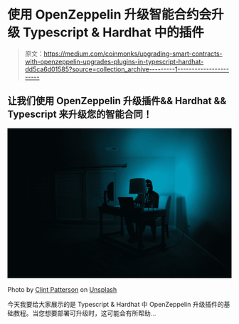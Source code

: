 # 使用 OpenZeppelin 升级智能合约会升级 Typescript & Hardhat 中的插件

> 原文：<https://medium.com/coinmonks/upgrading-smart-contracts-with-openzeppelin-upgrades-plugins-in-typescript-hardhat-dd5ca6d01585?source=collection_archive---------1----------------------->

## 让我们使用 OpenZeppelin 升级插件&& Hardhat && Typescript 来升级您的智能合同！

![](img/b21b7b759807a5afe32f0e54e08b3d32.png)

Photo by [Clint Patterson](https://unsplash.com/@cbpsc1?utm_source=medium&utm_medium=referral) on [Unsplash](https://unsplash.com?utm_source=medium&utm_medium=referral)

今天我要给大家展示的是 Typescript & Hardhat 中 OpenZeppelin 升级插件的基础教程。当您想要部署可升级时，这可能会有所帮助…